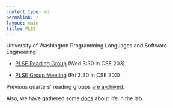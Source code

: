 ```yaml
---
content_type: md
permalink: /
layout: main
title: PLSE
---
```


[PLSE_RG]: au14-rg/
[PLSE_GM]: au14-gm/

University of Washington Programming Languages and Software Engineering

* [PLSE Reading Group][PLSE_RG] (Wed 3:30 in CSE 203)

* [PLSE Group Meeting][PLSE_GM] (Fri 3:30 in CSE 203)

Previous quarters’ reading groups [are archived](archive.html).

Also, we have gathered some [docs](doc/index.html) about life in the lab.
